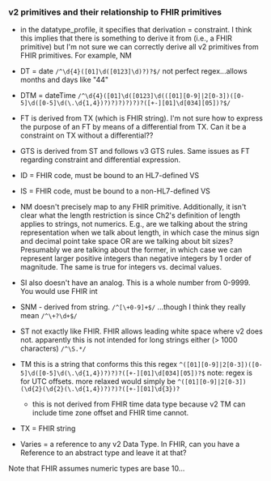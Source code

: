 ### v2 primitives and their relationship to FHIR primitives
- in the datatype_profile, it specifies that derivation = constraint.  I think this implies that there is something to derive it from (i.e., a FHIR primitive) but I'm not sure we can correctly derive all v2 primitives from FHIR primitives.  For example, NM 


- DT = date `/^\d{4}([01]\d([0123]\d)?)?$/` not perfect regex...allows months and days like "44"

- DTM = dateTime `/^\d{4}([01]\d([0123]\d(([01][0-9]|2[0-3])([0-5]\d([0-5]\d(\.\d{1,4})?)?)?)?)?)?([+-][01]\d[034][05])?$/`

- FT is derived from TX (which is FHIR string).  I'm not sure how to express the purpose of an FT by means of a differential from TX.  Can it be a constraint on TX without a differential??

- GTS is derived from ST and follows v3 GTS rules.  Same issues as FT regarding constraint and differential expression.

- ID = FHIR code, must be bound to an HL7-defined VS

- IS = FHIR code, must be bound to a non-HL7-defined VS

- NM doesn't precisely map to any FHIR primitive.  Additionally, it isn't clear what the length restriction is since Ch2's definition of length applies to strings, not numerics.  E.g., are we talking about the string representation when we talk about length, in which case the minus sign and decimal point take space OR are we talking about bit sizes?  Presumably we are talking about the former, in which case we can represent larger positive integers than negative integers by 1 order of magnitude.  The same is true for integers vs. decimal values.

- SI also doesn't have an analog.  This is a whole number from 0-9999.  You would use FHIR int

- SNM - derived from string.  `/^[\+0-9]+$/`  ...though I think they really mean `/^\+?\d+$/`

- ST not exactly like FHIR.  FHIR allows leading white space where v2 does not.  apparently this is not intended for long strings either (> 1000 characters) `/^\S.*/`

- TM this is a string that conforms this this regex `^([01][0-9]|2[0-3])([0-5]\d([0-5]\d(\.\d{1,4})?)?)?([+-][01]\d[034][05])?$` note: regex is for UTC offsets.  more relaxed would simply be `^([01][0-9]|2[0-3])(\d{2}(\d{2}(\.\d{1,4})?)?)?([+-][01]\d{3})?`
  * this is not derived from FHIR time data type because v2 TM can include time zone offset and FHIR time cannot.

- TX = FHIR string

- Varies = a reference to any v2 Data Type.  In FHIR, can you have a Reference to an abstract type and leave it at that?


Note that FHIR assumes numeric types are base 10...
